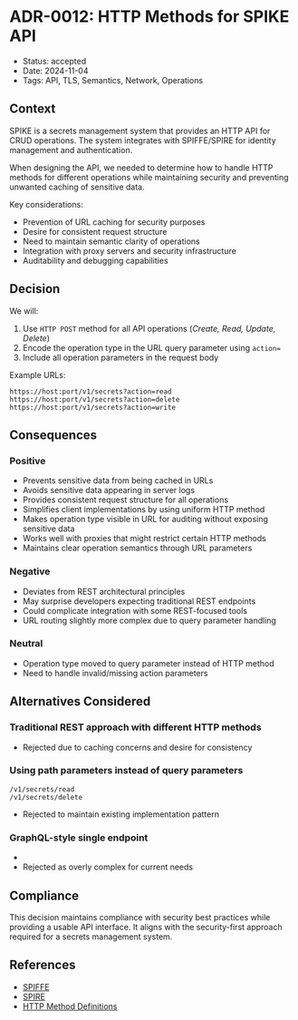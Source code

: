 # ADR-0012: HTTP Methods for SPIKE API

- Status: accepted
- Date: 2024-11-04
- Tags: API, TLS, Semantics, Network, Operations
## Context

SPIKE is a secrets management system that provides an HTTP API for CRUD 
operations. The system integrates with SPIFFE/SPIRE for identity management 
and authentication. 

When designing the API, we needed to determine how to handle HTTP methods for 
different operations while maintaining security and preventing unwanted 
caching of sensitive data.

Key considerations:
- Prevention of URL caching for security purposes
- Desire for consistent request structure
- Need to maintain semantic clarity of operations
- Integration with proxy servers and security infrastructure
- Auditability and debugging capabilities

## Decision
We will:
1. Use `HTTP POST` method for all API operations (*Create, Read, Update, Delete*)
2. Encode the operation type in the URL query parameter using `action=`
3. Include all operation parameters in the request body

Example URLs:

```
https://host:port/v1/secrets?action=read
https://host:port/v1/secrets?action=delete
https://host:port/v1/secrets?action=write
```

## Consequences

### Positive
- Prevents sensitive data from being cached in URLs
- Avoids sensitive data appearing in server logs
- Provides consistent request structure for all operations
- Simplifies client implementations by using uniform HTTP method
- Makes operation type visible in URL for auditing without exposing sensitive data
- Works well with proxies that might restrict certain HTTP methods
- Maintains clear operation semantics through URL parameters

### Negative
- Deviates from REST architectural principles
- May surprise developers expecting traditional REST endpoints
- Could complicate integration with some REST-focused tools
- URL routing slightly more complex due to query parameter handling

### Neutral
- Operation type moved to query parameter instead of HTTP method
- Need to handle invalid/missing action parameters

## Alternatives Considered

### Traditional REST approach with different HTTP methods

- Rejected due to caching concerns and desire for consistency

### Using path parameters instead of query parameters
   
```
/v1/secrets/read
/v1/secrets/delete
```

- Rejected to maintain existing implementation pattern

### GraphQL-style single endpoint
- 
- Rejected as overly complex for current needs

## Compliance

This decision maintains compliance with security best practices while providing 
a usable API interface. It aligns with the security-first approach required for 
a secrets management system.

## References

- [SPIFFE](https://spiffe.io/)
- [SPIRE](https://spiffe.io/spire/)
- [HTTP Method Definitions](https://www.w3.org/Protocols/rfc2616/rfc2616-sec9.html)
